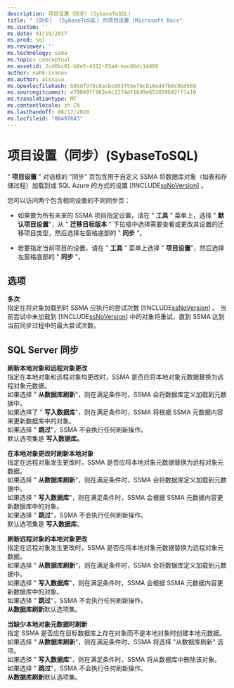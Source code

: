 ```yaml
---
description: 项目设置（同步）(SybaseToSQL)
title: " (同步)  (SybaseToSQL) 的项目设置 |Microsoft Docs"
ms.custom: ''
ms.date: 01/19/2017
ms.prod: sql
ms.reviewer: ''
ms.technology: ssma
ms.topic: conceptual
ms.assetid: 2cd6bc01-b8e5-4312-83a4-eac66dc1d460
author: nahk-ivanov
ms.author: alexiva
ms.openlocfilehash: 505df97bc8acbc0d3f55ef9c816ed4fb0c9bd569
ms.sourcegitcommit: e700497f962e4c2274df16d9e651059b42ff1a10
ms.translationtype: MT
ms.contentlocale: zh-CN
ms.lasthandoff: 08/17/2020
ms.locfileid: "88497643"
---
```

# <a name="project-settings-synchronization-sybasetosql"></a>项目设置（同步）(SybaseToSQL)
" **项目设置** " 对话框的 "同步" 页包含用于自定义 SSMA 将数据库对象（如表和存储过程）加载到或 SQL Azure 的方式的设置 [!INCLUDE[ssNoVersion](../../includes/ssnoversion-md.md)] 。  
  
您可以访问两个包含相同设置的不同同步页：  
  
-   如果要为所有未来的 SSMA 项目指定设置，请在 " **工具** " 菜单上，选择 " **默认项目设置**"，从 " **迁移目标版本** " 下拉框中选择需要查看或更改其设置的迁移项目类型，然后选择左窗格底部的 " **同步** "。  
  
-   若要指定当前项目的设置，请在 " **工具** " 菜单上选择 " **项目设置**"，然后选择左窗格底部的 " **同步** "。  
  
## <a name="options"></a>选项  
**多次**  
指定在将对象加载到时 SSMA 应执行的尝试次数 [!INCLUDE[ssNoVersion](../../includes/ssnoversion-md.md)] 。 当前尝试中未加载到 [!INCLUDE[ssNoVersion](../../includes/ssnoversion-md.md)] 中的对象将重试，直到 SSMA 达到当前同步过程中的最大尝试次数。  
  
## <a name="synchronization-for-sql-server"></a>SQL Server 同步  
**刷新本地对象和远程对象更改**  
指定在本地对象和远程对象均更改时，SSMA 是否应将本地对象元数据替换为远程对象元数据。  
如果选择 " **从数据库刷新**"，则在满足条件时，SSMA 会将数据库定义加载到元数据中。  
如果选择了 " **写入数据库**"，则在满足条件时，SSMA 将根据 SSMA 元数据内容来更新数据库中的对象。  
如果选择 " **跳过**"，SSMA 不会执行任何刷新操作。   
默认选项集是 **写入数据库。**  
  
**在本地对象更改时刷新本地对象**  
指定在远程对象发生更改时，SSMA 是否应将本地对象元数据替换为远程对象元数据。  
如果选择 " **从数据库刷新**"，则在满足条件时，SSMA 会将数据库定义加载到元数据中。  
如果选择 " **写入数据库**"，则在满足条件时，SSMA 会根据 SSMA 元数据内容更新数据库中的对象。  
如果选择 " **跳过**"，SSMA 不会执行任何刷新操作。   
默认选项集是 **写入数据库**。  
  
**刷新远程对象的本地对象更改**  
指定在远程对象发生更改时，SSMA 是否应将本地对象元数据替换为远程对象元数据。  
如果选择 " **从数据库刷新**"，则在满足条件时，SSMA 会将数据库定义加载到元数据中。  
如果选择 " **写入数据库**"，则在满足条件时，SSMA 会根据 SSMA 元数据内容更新数据库中的对象。  
如果选择 " **跳过**"，SSMA 不会执行任何刷新操作。   
**从数据库刷新**默认选项集。  
  
**当缺少本地对象元数据时刷新**  
指定 SSMA 是否应在目标数据库上存在对象而不是本地对象时创建本地元数据。  
如果选择 " **从数据库刷新**"，则在满足条件时，SSMA 将选择 "从数据库刷新" 选项。  
如果选择 " **写入数据库**"，则在满足条件时，SSMA 将从数据库中删除该对象。  
如果选择 " **跳过**"，SSMA 不会执行任何刷新操作。   
**从数据库刷新**默认选项集。  
  
